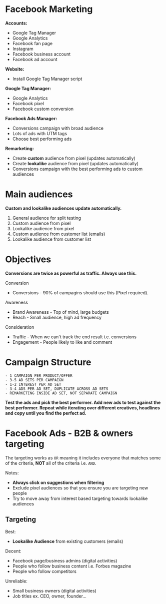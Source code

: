 # Facebook Marketing

**Accounts:**

-   Google Tag Manager
-   Google Analytics
-   Facebook fan page
-   Instagram
-   Facebook business account
-   Facebook ad account

**Website:**

-   Install Google Tag Manager script

**Google Tag Manager:**

-   Google Analytics
-   Facebook pixel
-   Facebook custom conversion

**Facebook Ads Manager:**

-   Conversions campaign with broad audience
-   Lots of ads with UTM tags
-   Choose best performing ads

**Remarketing:**

-   Create **custom** audience from pixel (updates automatically)
-   Create **lookalike** audience from pixel (updates automatically)
-   Conversions campaign with the best performing ads to custom audiences

# Main audiences

**Custom and lookalike audiences update automatically.**

1. General audience for split testing
2. Custom audience from pixel
3. Lookalike audience from pixel
4. Custom audience from customer list (emails)
5. Lookalike audience from customer list

# Objectives

**Conversions are twice as powerful as traffic. Always use this.**

Conversion

-   Conversions - 90% of campagins should use this (Pixel required).

Awareness

-   Brand Awareness - Top of mind, large budgets
-   Reach - Small audience, high ad frequency

Consideration

-   Traffic - When we can't track the end result i.e. conversions
-   Engagement - People likely to like and comment

# Campaign Structure

```
- 1 CAMPAIGN PER PRODUCT/OFFER
- 3-5 AD SETS PER CAMPAIGN
- 1-2 INTEREST PER AD SET
- 3-4 ADS PER AD SET, DUPLICATE ACROSS AD SETS
- REMARKETING INSIDE AD SET, NOT SEPARATE CAMPAIGN
```

**Test the ads and pick the best performer. Add new ads to test against the best performer. Repeat while iterating over different creatives, headlines and copy until you find the perfect ad.**

# Facebook Ads - B2B & owners targeting

The targeting works as `OR` meaning it includes everyone that matches some of the criteria, **NOT** all of the criteria i.e. `AND`.

Notes:

-   **Always click on suggestions when filtering**
-   Exclude pixel audiences so that you ensure you are targeting new people
-   Try to move away from interest based targeting towards lookalike audiences

## Targeting

Best:

-   **Lookalike Audience** from existing customers (emails)

Decent:

-   Facebook page/business admins (digital activities)
-   People who follow business content i.e. Forbes magazine
-   People who follow competitors

Unreliable:

-   Small business owners (digital activities)
-   Job titles ex. CEO, owner, founder...
